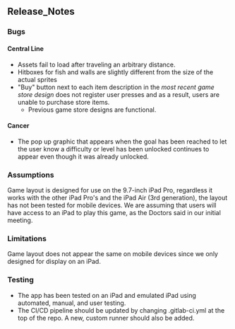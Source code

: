 ## Release_Notes

### Bugs

#### Central Line
* Assets fail to load after traveling an arbitrary distance.
* Hitboxes for fish and walls are slightly different from the size of the actual sprites
* "Buy" button next to each item description in the *most recent game store design* does not register user presses and as a result, users are unable to purchase store items.
    * Previous game store designs are functional.

#### Cancer
* The pop up graphic that appears when the goal has been reached to let the user know a difficulty or level has been unlocked continues to appear even though it was already unlocked. 

### Assumptions
Game layout is designed for use on the 9.7-inch iPad Pro, regardless it works with the other iPad Pro's and the iPad Air (3rd generation), the layout has not been tested for mobile devices. We are assuming that users will have access to an iPad to play this game, as the Doctors said in our initial meeting. 

### Limitations
Game layout does not appear the same on mobile devices since we only designed for display on an iPad. 

### Testing
* The app has been tested on an iPad and emulated iPad using  automated, manual, and user testing. 
* The CI/CD pipeline should be updated by changing .gitlab-ci.yml at the top of the repo. A new, custom runner should also be added.
